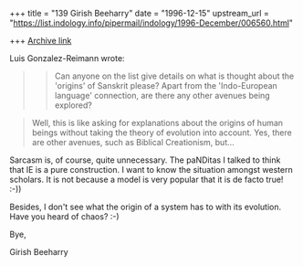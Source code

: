 +++
title = "139 Girish Beeharry"
date = "1996-12-15"
upstream_url = "https://list.indology.info/pipermail/indology/1996-December/006560.html"

+++
[Archive link](https://list.indology.info/pipermail/indology/1996-December/006560.html)


Luis Gonzalez-Reimann wrote:

>>Can anyone on the list give details on what is thought
>>about the 'origins' of Sanskrit please? Apart from the 'Indo-European language'
>>connection, are there any other avenues being explored?

>Well, this is like asking for explanations about the origins of human beings
>without taking the theory of evolution into account.  Yes, there are other
>avenues, such as Biblical Creationism, but...

Sarcasm is, of course, quite unnecessary. The paNDitas I talked to think that
IE is a pure construction. I want to know the situation amongst western 
scholars. It is not because a model is very popular that it is de facto true!
:-))

Besides, I don't see what the origin of a system has to with its evolution. 
Have you heard of chaos? :-)

Bye,

Girish Beeharry





